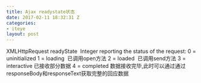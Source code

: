 ```yaml
---
title: Ajax readystate状态
date: 2017-02-11 18:32:31 Z
categories:
- iteye
layout: post
---
```


XMLHttpRequest readyState  Integer reporting the status of the request: 0 = uninitialized 1 = loading  已调用open方法 2 = loaded  已调用send方法 3 = interactive 已接收部分数据 4 = completed 数据接收完毕,此时可以通过通过responseBody和responseText获取完整的回应数据